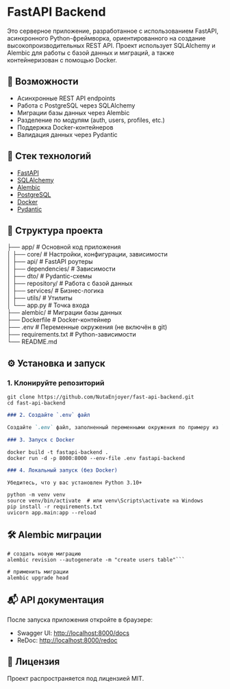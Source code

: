 # FastAPI Backend

Это серверное приложение, разработанное с использованием FastAPI, асинхронного Python-фреймворка, ориентированного на создание высокопроизводительных REST API. Проект использует SQLAlchemy и Alembic для работы с базой данных и миграций, а также контейнеризован с помощью Docker.

## 📌 Возможности

- Асинхронные REST API endpoints
- Работа с PostgreSQL через SQLAlchemy
- Миграции базы данных через Alembic
- Разделение по модулям (auth, users, profiles, etc.)
- Поддержка Docker-контейнеров
- Валидация данных через Pydantic

## 🚀 Стек технологий

- [FastAPI](https://fastapi.tiangolo.com/)
- [SQLAlchemy](https://www.sqlalchemy.org/)
- [Alembic](https://alembic.sqlalchemy.org/)
- [PostgreSQL](https://www.postgresql.org/)
- [Docker](https://www.docker.com/)
- [Pydantic](https://docs.pydantic.dev/)

## 📁 Структура проекта

├── app/ # Основной код приложения  
│ ├── core/ # Настройки, конфигурации, зависимости  
│ ├── api/ # FastAPI роутеры  
│ ├── dependencies/ # Зависимости  
│ ├── dto/ # Pydantic-схемы  
│ ├── repository/ # Работа с базой данных  
│ ├── services/ # Бизнес-логика  
│ ├── utils/ # Утилиты  
│ └── app.py # Точка входа  
├── alembic/ # Миграции базы данных  
├── Dockerfile # Docker-контейнер  
├── .env # Переменные окружения (не включён в git)  
├── requirements.txt # Python-зависимости  
└── README.md  

## ⚙️ Установка и запуск

### 1. Клонируйте репозиторий

```shell
git clone https://github.com/NutaEnjoyer/fast-api-backend.git
cd fast-api-backend 
```

```markdown
### 2. Создайте `.env` файл

Создайте `.env` файл, заполненный переменными окружения по примеру из `.env.example`.

### 3. Запуск с Docker
```
```shell
docker build -t fastapi-backend .
docker run -d -p 8000:8000 --env-file .env fastapi-backend
```

```markdown
### 4. Локальный запуск (без Docker)

Убедитесь, что у вас установлен Python 3.10+
```
```shell
python -m venv venv
source venv/bin/activate  # или venv\Scripts\activate на Windows
pip install -r requirements.txt
uvicorn app.main:app --reload
```


## 🛠 Alembic миграции

```shell
# создать новую миграцию
alembic revision --autogenerate -m "create users table"```

# применить миграции
alembic upgrade head
```

## 📬 API документация

После запуска приложения откройте в браузере:

- Swagger UI: [http://localhost:8000/docs](http://localhost:8000/docs)
- ReDoc: [http://localhost:8000/redoc](http://localhost:8000/redoc)

## 📄 Лицензия

Проект распространяется под лицензией MIT.
```